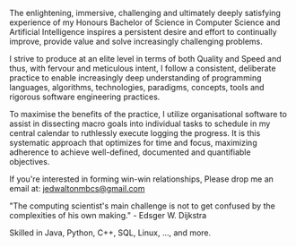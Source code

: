 The enlightening, immersive, challenging and ultimately deeply satisfying experience of my Honours Bachelor of Science in Computer Science and Artificial Intelligence inspires a persistent desire and effort to continually improve, provide value and solve increasingly challenging problems.

I strive to produce at an elite level in terms of both Quality and Speed and thus, with fervour and meticulous intent, I follow a consistent, deliberate practice to enable increasingly deep understanding of programming languages, algorithms, technologies, paradigms, concepts, tools and rigorous software engineering practices.

To maximise the benefits of the practice, I utilize organisational software to assist in dissecting macro goals into individual tasks to schedule in my central calendar to ruthlessly execute logging the progress. It is this systematic approach that optimizes for time and focus, maximizing adherence to achieve well-defined, documented and quantifiable objectives.

If you're interested in forming win-win relationships,
Please drop me an email at: jedwaltonmbcs@gmail.com

"The computing scientist's main challenge is not to get confused by the complexities of his own making." - Edsger W. Dijkstra

Skilled in Java, Python, C++, SQL, Linux, ..., and more.
